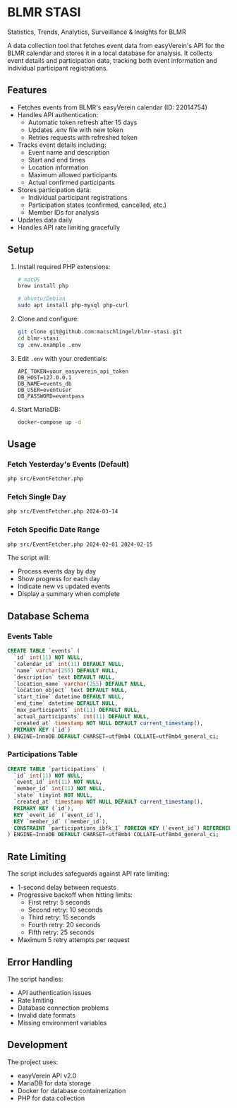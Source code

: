 # BLMR STASI
Statistics, Trends, Analytics, Surveillance & Insights for BLMR

A data collection tool that fetches event data from easyVerein's API for the BLMR calendar and stores it in a local database for analysis. It collects event details and participation data, tracking both event information and individual participant registrations.

## Features

- Fetches events from BLMR's easyVerein calendar (ID: 22014754)
- Handles API authentication:
  - Automatic token refresh after 15 days
  - Updates .env file with new token
  - Retries requests with refreshed token
- Tracks event details including:
  - Event name and description
  - Start and end times
  - Location information
  - Maximum allowed participants
  - Actual confirmed participants
- Stores participation data:
  - Individual participant registrations
  - Participation states (confirmed, cancelled, etc.)
  - Member IDs for analysis
- Updates data daily
- Handles API rate limiting gracefully

## Setup

1. Install required PHP extensions:
   ```bash
   # macOS
   brew install php
   
   # Ubuntu/Debian
   sudo apt install php-mysql php-curl
   ```

2. Clone and configure:
   ```bash
   git clone git@github.com:macschlingel/blmr-stasi.git
   cd blmr-stasi
   cp .env.example .env
   ```

3. Edit `.env` with your credentials:
   ```env
   API_TOKEN=your_easyverein_api_token
   DB_HOST=127.0.0.1
   DB_NAME=events_db
   DB_USER=eventuser
   DB_PASSWORD=eventpass
   ```

4. Start MariaDB:
   ```bash
   docker-compose up -d
   ```

## Usage

### Fetch Yesterday's Events (Default)
```bash
php src/EventFetcher.php
```

### Fetch Single Day
```bash
php src/EventFetcher.php 2024-03-14
```

### Fetch Specific Date Range
```bash
php src/EventFetcher.php 2024-02-01 2024-02-15
```

The script will:
- Process events day by day
- Show progress for each day
- Indicate new vs updated events
- Display a summary when complete

## Database Schema

### Events Table
```sql
CREATE TABLE `events` (
  `id` int(11) NOT NULL,
  `calendar_id` int(11) DEFAULT NULL,
  `name` varchar(255) DEFAULT NULL,
  `description` text DEFAULT NULL,
  `location_name` varchar(255) DEFAULT NULL,
  `location_object` text DEFAULT NULL,
  `start_time` datetime DEFAULT NULL,
  `end_time` datetime DEFAULT NULL,
  `max_participants` int(11) DEFAULT NULL,
  `actual_participants` int(11) DEFAULT NULL,
  `created_at` timestamp NOT NULL DEFAULT current_timestamp(),
  PRIMARY KEY (`id`)
) ENGINE=InnoDB DEFAULT CHARSET=utf8mb4 COLLATE=utf8mb4_general_ci;
```

### Participations Table
```sql
CREATE TABLE `participations` (
  `id` int(11) NOT NULL,
  `event_id` int(11) NOT NULL,
  `member_id` int(11) NOT NULL,
  `state` tinyint NOT NULL,
  `created_at` timestamp NOT NULL DEFAULT current_timestamp(),
  PRIMARY KEY (`id`),
  KEY `event_id` (`event_id`),
  KEY `member_id` (`member_id`),
  CONSTRAINT `participations_ibfk_1` FOREIGN KEY (`event_id`) REFERENCES `events` (`id`)
) ENGINE=InnoDB DEFAULT CHARSET=utf8mb4 COLLATE=utf8mb4_general_ci;
```

## Rate Limiting

The script includes safeguards against API rate limiting:
- 1-second delay between requests
- Progressive backoff when hitting limits:
  - First retry: 5 seconds
  - Second retry: 10 seconds
  - Third retry: 15 seconds
  - Fourth retry: 20 seconds
  - Fifth retry: 25 seconds
- Maximum 5 retry attempts per request

## Error Handling

The script handles:
- API authentication issues
- Rate limiting
- Database connection problems
- Invalid date formats
- Missing environment variables

## Development

The project uses:
- easyVerein API v2.0
- MariaDB for data storage
- Docker for database containerization
- PHP for data collection
